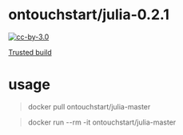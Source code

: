 # ontouchstart/julia-0.2.1

[![cc-by-3.0](http://i.creativecommons.org/l/by/3.0/80x15.png)](http://creativecommons.org/licenses/by/3.0/)

[Trusted build](https://index.docker.io/u/ontouchstart/julia-master/)

# usage

> docker pull ontouchstart/julia-master

> docker run --rm -it ontouchstart/julia-master
